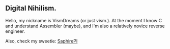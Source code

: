 ## Digital Nihilism.

Hello, my nickname is VismDreams (or just vism.). At the moment I know C and understand Assembler (maybe), and I'm also a relatively novice reverse engineer.

Also, check my sweetie: [SaphirePI](https://github.com/SaphirePI)
